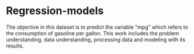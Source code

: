 # Regression-models
The objective in this dataset is to predict the variable "mpg" which refers to the consumption of gasoline per gallon. This work includes the problem understanding, data understanding, processing data and modeling with its results.
